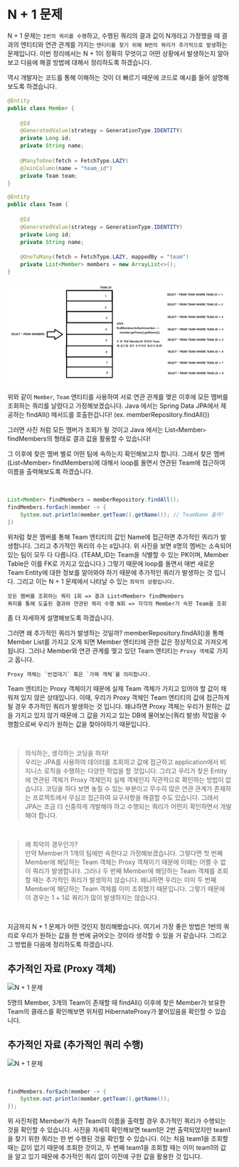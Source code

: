# N + 1 문제

N + 1 문제는 `1번의 쿼리를 수행`하고, 수행된 쿼리의 결과 값이 N개라고 가정했을 때 결과의 엔티티와 연관 관계를 가지는 `엔티티를 찾기 위해 N번의 쿼리가 추가적으로 발생`하는 문제입니다. 이번 정리에서는 N + 1이 정확히 무엇이고 어떤 상황에서 발생하는지 알아보고 다음에 해결 방법에 대해서 정리하도록 하겠습니다.

역시 개발자는 코드를 통해 이해하는 것이 더 빠르기 때문에 코드로 예시를 들어 설명해보도록 하겠습니다.

``` java
@Entity
public class Member {

    @Id
    @GeneratedValue(strategy = GenerationType.IDENTITY)
    private Long id;
    private String name;
    
    @ManyToOne(fetch = FetchType.LAZY)
    @JoinColumn(name = "team_id")
    private Team team;
}
```

``` java
@Entity
public class Team {

    @Id
    @GeneratedValue(strategy = GenerationType.IDENTITY)
    private Long id;
    private String name;

    @OneToMany(fetch = FetchType.LAZY, mappedBy = "team")
    private List<Member> members = new ArrayList<>();
}
```

![N + 1 문제](/TIL/Spring/JPA/img/N%2B1%20%EB%AC%B8%EC%A0%9C.png)

위와 같이 `Member`, `Team` 엔티티를 사용하여 서로 연관 관계를 맺은 이후에 모든 멤버를 조회하는 쿼리를 날렸다고 가정해보겠습니다. Java 에서는 Spring Data JPA에서 제공하는 findAll() 메서드를 호출한겁니다! (ex. memberRepository.findAll()) 

그러면 사진 처럼 모든 멤버가 조회가 될 것이고 Java 에서는 List`<`Member`>` findMembers의 형태로 결과 값을 활용할 수 있습니다!    

그 이후에 찾은 멤버 별로 어떤 팀에 속하는지 확인해보고자 합니다. 그래서 찾은 멤버(List`<`Member`>` findMembers)에 대해서 loop를 돌면서 연관된 Team에 접근하여 이름을 출력해보도록 하겠습니다.

<br>

``` java
List<Member> findMembers = memberRepository.findAll();
findMembers.forEach(member -> {
    System.out.println(member.getTeam().getName()); // TeamName 출력!
})
```

위처럼 찾은 멤버를 통해 Team 엔티티의 값인 Name에 접근하면 추가적인 쿼리가 발생합니다. 그리고 추가적인 쿼리의 수는 `8`입니다. 위 사진을 보면 `8`명의 멤버는 소속되어 있는 팀이 모두 다 다릅니다. (TEAM_ID는 Team을 식별할 수 있는 PK이며, Member Table은 이를 FK로 가지고 있습니다.) 그렇기 때문에 loop를 돌면서 매번 새로운 Team Entity에 대한 정보를 알아와야 하기 때문에 추가적인 쿼리가 발생하는 것 입니다. 그리고 이는 N + 1 문제에서 나타날 수 있는 `최악의 상황입니다.`   

```
모든 멤버를 조회하는 쿼리 1회 => 결과 List<Member> findMembers
쿼리를 통해 도출된 결과와 연관된 쿼리 수행 N회 => 각각의 Member가 속한 Team을 조회 
```

좀 더 자세하게 설명해보도록 하겠습니다.

그러면 왜 추가적인 쿼리가 발생하는 것일까? memberRepository.findAll()을 통해 Member List를 가지고 오게 되면 Member 엔티티에 관한 값은 정상적으로 가져오게 됩니다. 그러나 Member와 연관 관계를 맺고 있던 Team 엔티티는 `Proxy 객체`로 가지고 옵니다.   

``` 
Proxy 객체는 `빈껍데기` 혹은 `가짜 객체`를 의미합니다. 
```

Team 엔티티는 Proxy 객체이기 때문에 실제 Team 객체가 가지고 있어야 할 값이 채워져 있지 않은 상태입니다. 이때, 우리가 Proxy 객체인 Team 엔티티의 값에 접근하게 될 경우 추가적인 쿼리가 발생하는 것 입니다. 왜냐하면 Proxy 객체는 우리가 원하는 값을 가지고 있지 않기 때문에 그 값을 가지고 있는 DB에 물어보는(쿼리 발생) 작업을 수행함으로써 우리가 원하는 값을 찾아야하기 때문입니다.

<br>

> 의식하는, 생각하는 코딩을 하자!   
> 우리는 JPA를 사용하여 데이터를 조회하고 값에 접근하고 application에서 비지니스 로직을 수행하는 다양한 작업을 할 것입니다. 그리고 우리가 찾은 Entity에 연관된 객체가 Proxy 객체인지 실제 객체인지 직관적으로 확인하는 방법이 없습니다. 코딩을 하다 보면 놓칠 수 있는 부분이고 무수히 많은 연관 관계가 존재하는 프로젝트에서 무심코 접근하여 요구사항을 해결할 수도 있습니다. 그래서 JPA는 조금 더 신중하게 개발해야 하고 수행되는 쿼리가 어떤지 확인하면서 개발해야 합니다.

<br>

> 왜 최악의 경우인가?    
> 만약 Member가 1개의 팀에만 속한다고 가정해보겠습니다. 그렇다면 첫 번째 Member에 해당하는 Team 객체는 Proxy 객체이기 때문에 이때는 어쩔 수 없이 쿼리가 발생합니다. 그러나 두 번째 Member에 해당하는 Team 객체를 조회할 때는 추가적인 쿼리가 발생하지 않습니다. 왜냐하면 우리는 이미 두 번째 Member에 해당하는 Team 객체를 이미 조회했기 때문입니다. 그렇기 때문에 이 경우는 1 + 1로 쿼리가 많이 발생하지는 않습니다.

<br>

지금까지 N + 1 문제가 어떤 것인지 정리해봤습니다. 여기서 가장 좋은 방법은 1번의 쿼리로 우리가 원하는 값을 한 번에 긁어오는 것이라 생각할 수 있을 거 같습니다. 그리고 그 방법을 다음에 정리하도록 하겠습니다.

## 추가적인 자료 (Proxy 객체)
![N + 1 문제](/Spring/JPA/img/Proxy%20%EA%B0%9D%EC%B2%B4.png)

5명의 Member, 3개의 Team이 존재할 때 findAll() 이후에 찾은 Member가 보유한 Team의 클래스를 확인해보면 위처럼 HibernateProxy가 붙어있음을 확인할 수 있습니다.

## 추가적인 자료 (추가적인 쿼리 수행)
![N + 1 문제](/Spring/JPA/img/%EC%BF%BC%EB%A6%AC%20%EC%88%98%ED%96%89%20%EA%B2%B0%EA%B3%BC.png)

<br>

```java
findMembers.forEach(member -> {
    System.out.println(member.getTeam().getName());
});
```

위 사진처럼 Member가 속한 Team의 이름을 출력할 경우 추가적인 쿼리가 수행되는 것을 확인할 수 있습니다. 사진을 자세히 확인해보면 team1은 2번 출력되었지만 team1을 찾기 위한 쿼리는 한 번 수행된 것을 확인할 수 있습니다. 이는 처음 team1을 조회할 때는 값이 없기 때문에 조회한 것이고, 두 번째 team1을 조회할 때는 이미 team1의 값을 알고 있기 때문에 추가적인 쿼리 없이 이전에 구한 값을 활용한 것 입니다.
